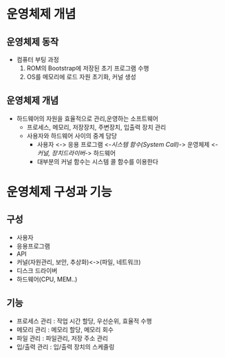 # 운영체제 개념
## 운영체제 동작
- 컴퓨터 부팅 과정
    1. ROM의 Bootstrap에 저장된 초기 프로그램 수행
    2. OS를 메모리에 로드 자원 초기화, 커널 생성
## 운영체제 개념
- 하드웨어의 자원을 효율적으로 관리,운영하는 소프트웨어
    - 프로세스, 메모리, 저장장치, 주변장치, 입출력 장치 관리
    - 사용자와 하드웨어 사이의 중계 담당
        - 사용자 <-> 응용 프로그램 <-*시스템 함수(System Call)*-> 운영체제 <-*커널, 장치드라이버*-> 하드웨어
        - 대부분의 커널 함수는 시스템 콜 함수를 이용한다 
        

# 운영체제 구성과 기능
## 구성
- 사용자 
- 응용프로그램 
- API
- 커널(자원관리, 보안, 추상화)<->(파일, 네트워크)
- 디스크 드라이버
- 하드웨어(CPU, MEM..)

## 기능
- 프로세스 관리 : 작업 시간 할당, 우선순위, 효율적 수행
- 메모리 관리 : 메모리 할당, 메모리 회수
- 파일 관리 : 파일관리, 저장 주소 관리
- 입/출력 관리 : 입/출력 장치의 스케줄링
